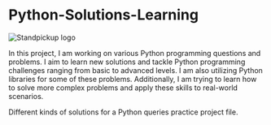 
# Python-Solutions-Learning

![Standpickup logo](https://www.um.edu.mt/__data/assets/image/0003/524622/varieties/banner.jpg)

In this project, I am working on various Python programming questions and problems. I aim to learn new solutions and tackle Python programming challenges ranging from basic to advanced levels. I am also utilizing Python libraries for some of these problems. Additionally, I am trying to learn how to solve more complex problems and apply these skills to real-world scenarios.
 
















 Different kinds of solutions for a Python queries practice project file.
